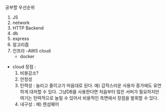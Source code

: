 공부할 우선순위  

1. JS
2. network
2. HTTP Backend
3. db
4. express
5. 알고리즘
6. 인프라 -AWS cloud
    - docker
- cloud 장점 :
    1. 비용감소?
    2. 안정성
    3. 탄력성 : 늘리고 줄이고가 마음대로 된다. 예) 갑작스러운 사용자 증가에도 유연하게 대처할 수 있다. 그냥DB를 사용한다면 처음부터 많은 서버가 필요하지만 여기는 탄력적으로 늘릴 수 있어서 비용적인 측면에서 장점을 발휘할 수 있다.
    4. 내구성 : 예) 렌섬웨어